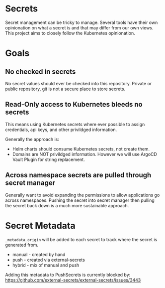 # Secrets
Secret management can be tricky to manage. Several tools have their own opinionation on what a secret is and that may differ from our own views. This project aims to closely follow the Kubernetes opinionation.

# Goals
## No checked in secrets
No secret values should ever be checked into this repository. Private or public repository, git is not a secure place to store secrets.

## Read-Only access to Kubernetes bleeds no secrets
This means using Kubernetes secrets where ever possible to assign credentials, api keys, and other privildged information.

Generally the approach is: 
* Helm charts should consume Kubernetes secrets, not create them. 
* Domains are NOT privildged information. However we will use ArgoCD Vault Plugin for string replacement.

## Across namespace secrets are pulled through secret manager
Generally want to avoid expanding the permissions to allow applications go across namespaces. Pushing the secret into secret manager then pulling the secret back down is a much more sustainable approach.

# Secret Metadata
`_metadata_origin` will be added to each secret to track where the secret is generated from.
* manual - created by hand
* push - created via external-secrets
* hybrid - mix of manual and push

Adding this metadata to PushSecrets is currently blocked by: https://github.com/external-secrets/external-secrets/issues/3443